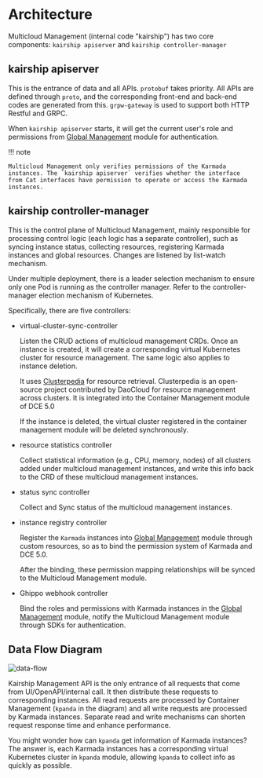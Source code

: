 # Architecture

Multicloud Management (internal code "kairship") has two core components: `kairship apiserver` and `kairship controller-manager`

## kairship apiserver

This is the entrance of data and all APIs. `protobuf` takes priority. All APIs are defined through `proto`, and the corresponding front-end and back-end codes are generated from this. `grpw-gateway` is used to support both HTTP Restful and GRPC.

When `kairship apiserver` starts, it will get the current user's role and permissions from [Global Management](../../ghippo/intro/what.md) module for authentication.

!!! note

    Multicloud Management only verifies permissions of the Karmada instances. The `kairship apiserver` verifies whether the interface from Cat interfaces have permission to operate or access the Karmada instances.

## kairship controller-manager

This is the control plane of Multicloud Management, mainly responsible for processing control logic (each logic has a separate controller), such as syncing instance status, collecting resources, registering Karmada instances and global resources. Changes are listened by list-watch mechanism.

Under multiple deployment, there is a leader selection mechanism to ensure only one Pod is running as the controller manager. Refer to the controller-manager election mechanism of Kubernetes.

Specifically, there are five controllers:

- virtual-cluster-sync-controller

    Listen the CRUD actions of multicloud management CRDs. Once an instance is created, it will create a corresponding virtual Kubernetes cluster for resource management. The same logic also applies to instance deletion.

    It uses [Clusterpedia]( ../../community/clusterpedia.md) for resource retrieval. Clusterpedia is an open-source project contributed by DaoCloud for resource management across clusters. It is integrated into the Container Management module of DCE 5.0

    If the instance is deleted, the virtual cluster registered in the container management module will be deleted synchronously.

- resource statistics controller

    Collect statistical information (e.g., CPU, memory, nodes) of all clusters added under multicloud management instances, and write this info back to the CRD of these multicloud management instances.

- status sync controller

    Collect and Sync status of the multicloud management instances.

- instance registry controller

    Register the `Karmada` instances into [Global Management](../../ghippo/intro/what.md) module through custom resources, so as to bind the permission system of Karmada and DCE 5.0.

    After the binding, these permission mapping relationships will be synced to the Multicloud Management module.

- Ghippo webhook controller

    Bind the roles and permissions with Karmada instances in the [Global Management](../../ghippo/intro/what.md) module, notify the Multicloud Management module through SDKs for authentication.

## Data Flow Diagram

![data-flow](https://docs.daocloud.io/daocloud-docs-images/docs/kairship/images/arch_kairship_instance.jpg)

Kairship Management API is the only entrance of all requests that come from UI/OpenAPI/internal call. It then distribute these requests to corresponding instances. All read requests are processed by Container Management (`kpanda` in the diagram) and all write requests are processed by Karmada instances. Separate read and write mechanisms can shorten request response time and enhance performance.

You might wonder how can `kpanda` get information of Karmada instances? The answer is, each Karmada instances has a corresponding virtual Kubernetes cluster in `kpanda` module, allowing `kpanda` to collect info as quickly as possible.

